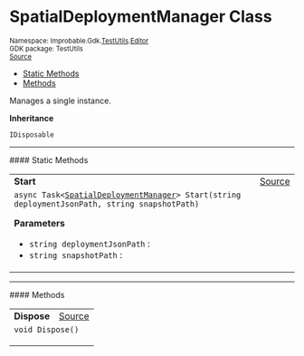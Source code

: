 
# SpatialDeploymentManager Class
<sup>
Namespace: Improbable.Gdk.<a href="{{urlRoot}}/api/test-utils-index">TestUtils</a>.<a href="{{urlRoot}}/api/test-utils/editor-index">Editor</a><br/>
GDK package: TestUtils<br/>
<a href="https://www.github.com/spatialos/gdk-for-unity/blob/51790202/workers/unity/Packages/io.improbable.gdk.testutils/Editor/SpatialDeploymentManager.cs/#L16">Source</a>
<style>
a code {
                    padding: 0em 0.25em!important;
}
code {
                    background-color: #ffffff!important;
}
</style>
</sup>
<nav id="pageToc" class="page-toc"><ul><li><a href="#static-methods">Static Methods</a>
<li><a href="#methods">Methods</a>
</ul></nav>

</p>



<p>Manages a single  instance. </p>



</p>

<b>Inheritance</b>

<code>IDisposable</code>









</p>
<hr style="width:100%; border-top-color:#d8d8d8" />
#### Static Methods


</p>




<table width="100%">
    <tr>
        <td style="border-right:none"><a id="start-string-string"></a><b>Start</b></td>
        <td style="border-left:none; text-align:right"><a href="https://www.github.com/spatialos/gdk-for-unity/blob/51790202/workers/unity/Packages/io.improbable.gdk.testutils/Editor/SpatialDeploymentManager.cs/#L20">Source</a></td>
    </tr>
    <tr>
        <td colspan="2">
<code>async Task&lt;<a href="{{urlRoot}}/api/test-utils/editor/spatial-deployment-manager">SpatialDeploymentManager</a>&gt; Start(string deploymentJsonPath, string snapshotPath)</code></p>



</p>

<b>Parameters</b>

<ul>
<li><code>string deploymentJsonPath</code> : </li>
<li><code>string snapshotPath</code> : </li>
</ul>





</td>
    </tr>
</table>





</p>
<hr style="width:100%; border-top-color:#d8d8d8" />
#### Methods


</p>




<table width="100%">
    <tr>
        <td style="border-right:none"><a id="dispose"></a><b>Dispose</b></td>
        <td style="border-left:none; text-align:right"><a href="https://www.github.com/spatialos/gdk-for-unity/blob/51790202/workers/unity/Packages/io.improbable.gdk.testutils/Editor/SpatialDeploymentManager.cs/#L136">Source</a></td>
    </tr>
    <tr>
        <td colspan="2">
<code>void Dispose()</code></p>






</td>
    </tr>
</table>





